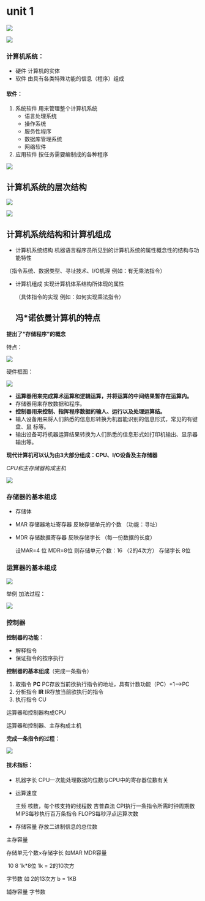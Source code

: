 # unit 1

![](https://img-blog.csdnimg.cn/20200218124016571.PNG?x-oss-process=image/watermark,type_ZmFuZ3poZW5naGVpdGk,shadow_10,text_aHR0cHM6Ly9ibG9nLmNzZG4ubmV0L3FxXzQzNTUwODkw,size_16,color_FFFFFF,t_70)

![](https://img-blog.csdnimg.cn/20200218124123386.PNG?x-oss-process=image/watermark,type_ZmFuZ3poZW5naGVpdGk,shadow_10,text_aHR0cHM6Ly9ibG9nLmNzZG4ubmV0L3FxXzQzNTUwODkw,size_16,color_FFFFFF,t_70)

### 计算机系统：

- 硬件 计算机的实体
- 软件 由具有各类特殊功能的信息（程序）组成

#### 软件：

1. 系统软件 用来管理整个计算机系统
   - 语言处理系统
   - 操作系统
   - 服务性程序
   - 数据库管理系统
   - 网络软件
2. 应用软件 按任务需要编制成的各种程序

![](https://img-blog.csdnimg.cn/20200218124609125.PNG?x-oss-process=image/watermark,type_ZmFuZ3poZW5naGVpdGk,shadow_10,text_aHR0cHM6Ly9ibG9nLmNzZG4ubmV0L3FxXzQzNTUwODkw,size_16,color_FFFFFF,t_70)

## 计算机系统的层次结构

![](https://img-blog.csdnimg.cn/20200218131137740.PNG?x-oss-process=image/watermark,type_ZmFuZ3poZW5naGVpdGk,shadow_10,text_aHR0cHM6Ly9ibG9nLmNzZG4ubmV0L3FxXzQzNTUwODkw,size_16,color_FFFFFF,t_70)

![](https://img-blog.csdnimg.cn/20200218131149232.PNG?x-oss-process=image/watermark,type_ZmFuZ3poZW5naGVpdGk,shadow_10,text_aHR0cHM6Ly9ibG9nLmNzZG4ubmV0L3FxXzQzNTUwODkw,size_16,color_FFFFFF,t_70)

## 计算机系统结构和计算机组成

- 计算机系统结构 机器语言程序员所见到的计算机系统的属性概念性的结构与功能特性

（指令系统、数据类型、寻址技术、I/O机理   例如：有无乘法指令）

- 计算机组成  实现计算机体系结构所体现的属性

  （具体指令的实现   例如：如何实现乘法指令）

  ## 冯*诺依曼计算机的特点

**提出了“存储程序”的概念**

特点：

![](https://img-blog.csdnimg.cn/20200218132125698.PNG?x-oss-process=image/watermark,type_ZmFuZ3poZW5naGVpdGk,shadow_10,text_aHR0cHM6Ly9ibG9nLmNzZG4ubmV0L3FxXzQzNTUwODkw,size_16,color_FFFFFF,t_70)



硬件框图：

![](https://img-blog.csdnimg.cn/20200218132451147.PNG?x-oss-process=image/watermark,type_ZmFuZ3poZW5naGVpdGk,shadow_10,text_aHR0cHM6Ly9ibG9nLmNzZG4ubmV0L3FxXzQzNTUwODkw,size_16,color_FFFFFF,t_70)

- **运算器用来完成算术运算和逻辑运算，并将运算的中间结果暂存在运算内。**
- 存储器用来存放数据和程序。
- **控制器用来控制、指挥程序数据的输人、运行以及处理运算结。**
- 输人设备用来将人们熟悉的信息形转换为机器能识别的信息形式，常见的有键盘、鼠
  标等。
- 输出设备可将机器运算结果转换为人们熟悉的信息形式如打印机输出、显示器输出等。



**现代计算机可以认为由3大部分组成：CPU、I/O设备及主存储器**

*CPU和主存储器构成主机*

![](https://img-blog.csdnimg.cn/20200218132942347.PNG?x-oss-process=image/watermark,type_ZmFuZ3poZW5naGVpdGk,shadow_10,text_aHR0cHM6Ly9ibG9nLmNzZG4ubmV0L3FxXzQzNTUwODkw,size_16,color_FFFFFF,t_70)

### 存储器的基本组成

- 存储体

- MAR 存储器地址寄存器 反映存储单元的个数   （功能：寻址）

- MDR 存储数据寄存器 反映存储字长 （每一份数据的长度）

  设MAR=4 位 MDR=8位  则存储单元个数：16 （2的4次方） 存储字长 8位

### 运算器的基本组成

![](https://img-blog.csdnimg.cn/20200218134205196.PNG?x-oss-process=image/watermark,type_ZmFuZ3poZW5naGVpdGk,shadow_10,text_aHR0cHM6Ly9ibG9nLmNzZG4ubmV0L3FxXzQzNTUwODkw,size_16,color_FFFFFF,t_70)

举例 加法过程：

![](https://img-blog.csdnimg.cn/20200218134211772.PNG?x-oss-process=image/watermark,type_ZmFuZ3poZW5naGVpdGk,shadow_10,text_aHR0cHM6Ly9ibG9nLmNzZG4ubmV0L3FxXzQzNTUwODkw,size_16,color_FFFFFF,t_70)

### 控制器

**控制器的功能：**

- 解释指令
- 保证指令的按序执行

**控制器的基本组成**（完成一条指令）

1. 取指令 **PC**   PC存放当前欲执行指令的地址，具有计数功能（PC）+1-->PC
2. 分析指令 **IR** IR存放当前欲执行的指令
3. 执行指令 CU



运算器和控制器构成CPU

运算器和控制器、主存构成主机



**完成一条指令的过程：**

![](https://img-blog.csdnimg.cn/20200218135303742.PNG?x-oss-process=image/watermark,type_ZmFuZ3poZW5naGVpdGk,shadow_10,text_aHR0cHM6Ly9ibG9nLmNzZG4ubmV0L3FxXzQzNTUwODkw,size_16,color_FFFFFF,t_70)

#### 技术指标：

- 机器字长  CPU一次能处理数据的位数与CPU中的寄存器位数有关

- 运算速度

  主频
  核数，每个核支持的线程数
  吉普森法
  CPI执行一条指令所需时钟周期数
  MIPS每秒执行百万条指令
  FLOPS每秒浮点运算次数

- 存储容量   存放二进制信息的总位数

主存容量

存储单元个数×存储字长
如MAR   MDR容量

​     10        8       1k*8位    1k = 2的10次方

字节数  如   2的13次方  b  = 1KB  



辅存容量   字节数 

